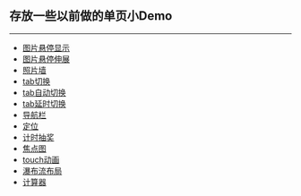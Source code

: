 ﻿
## 存放一些以前做的单页小Demo
<hr>

* [图片悬停显示](https://catsugar.github.io/Page-demos/showPic/index.html)
* [图片悬停伸展](https://catsugar.github.io/Page-demos/showPic/side.html)
* [照片墙](https://catsugar.github.io/Page-demos/photowall/photowall.html)
* [tab切换](https://catsugar.github.io/Page-demos/page_switching/tab.html)
* [tab自动切换](https://catsugar.github.io/Page-demos/page_switching/tab-auto.html)
* [tab延时切换](https://catsugar.github.io/Page-demos/page_switching/tab-delay.html)
* [导航栏](https://catsugar.github.io/Page-demos/navigation/index.html)
* [定位](https://catsugar.github.io/Page-demos/mao/index.html)
* [计时抽奖](https://catsugar.github.io/Page-demos/lottery/index.html)
* [焦点图](https://catsugar.github.io/Page-demos/banner/banner.html)
* [touch动画](https://catsugar.github.io/Page-demos/animation/index.html)
* [瀑布流布局](https://catsugar.github.io/Page-demos/waterfall/index.html)
* [计算器](https://catsugar.github.io/Page-demos/calculator/)
